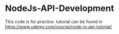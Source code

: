 # NodeJs-API-Development

This code is for practice. tutorial can be found in https://www.udemy.com/course/node-js-api-tutorial/

